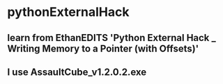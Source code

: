 # pythonExternalHack

## learn from EthanEDITS 'Python External Hack \_ Writing Memory to a Pointer (with Offsets)'

## I use AssaultCube_v1.2.0.2.exe
